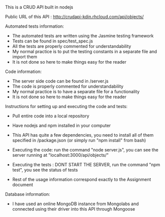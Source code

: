 This is a CRUD API built in nodejs

Public URL of this API : http://crudapi-kdin.rhcloud.com/api/objects/

Automated tests information:
- The automated tests are written using the Jasmine testing framework
- Tests can be found in spec/test_spec.js
- All the tests are properly commented for understandability
- My normal practice is to put the testing constants in a separate file and import them
- It is not done so here to make things easy for the reader

Code information:
- The server side code can be found in /server.js
- The code is properly commented for understandability
- My normal practice is to have a separate file for a functionality
- It is not done so here to make things easy for the reader

Instructions for setting up and executing the code and tests:
- Pull entire code into a local repository
- Have nodejs and npm installed in your computer
- This API has quite a few dependencies, you need to install all of them specified in /package.json (or simply run "npm install" from bash)
- Executing the code: run the command "node server.js", you can see the server running at "localhost:3000/api/objects/"
- Executing the tests : DONT START THE SERVER, run the command "npm test", you see the status of tests

- Rest of the usage information correspond exactly to the Assignment document

Database information:
- I have used an online MongoDB instance from Mongolabs and connected using their driver into this API through Mongoose


